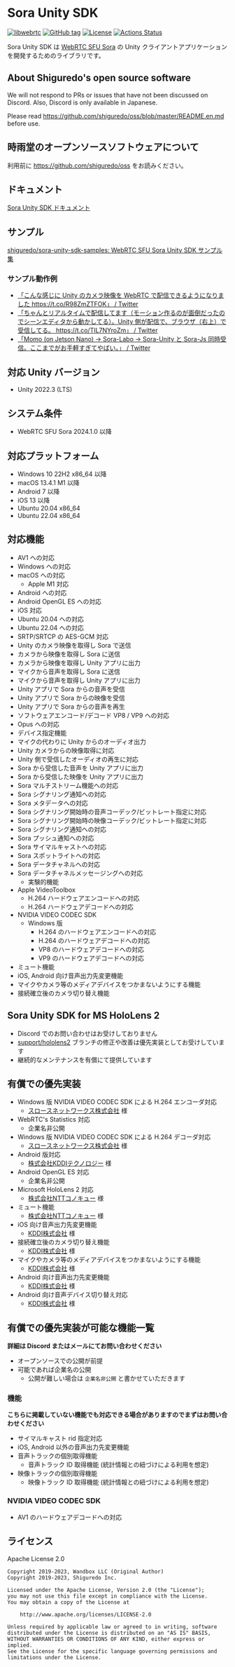 # Sora Unity SDK

[![libwebrtc](https://img.shields.io/badge/libwebrtc-127.6533-blue.svg)](https://chromium.googlesource.com/external/webrtc/+/branch-heads/6533)
[![GitHub tag](https://img.shields.io/github/tag/shiguredo/sora-unity-sdk.svg)](https://github.com/shiguredo/sora-unity-sdk)
[![License](https://img.shields.io/badge/License-Apache%202.0-blue.svg)](https://opensource.org/licenses/Apache-2.0)
[![Actions Status](https://github.com/shiguredo/sora-unity-sdk/workflows/build/badge.svg)](https://github.com/shiguredo/sora-unity-sdk/actions)

Sora Unity SDK は [WebRTC SFU Sora](https://sora.shiguredo.jp/) の Unity クライアントアプリケーションを開発するためのライブラリです。

## About Shiguredo's open source software

We will not respond to PRs or issues that have not been discussed on Discord. Also, Discord is only available in Japanese.

Please read https://github.com/shiguredo/oss/blob/master/README.en.md before use.

## 時雨堂のオープンソースソフトウェアについて

利用前に https://github.com/shiguredo/oss をお読みください。

## ドキュメント

[Sora Unity SDK ドキュメント](https://sora-unity-sdk.shiguredo.jp/)

## サンプル

[shiguredo/sora\-unity\-sdk\-samples: WebRTC SFU Sora Unity SDK サンプル集](https://github.com/shiguredo/sora-unity-sdk-samples)

### サンプル動作例

- [「こんな感じに Unity のカメラ映像を WebRTC で配信できるようになりました https://t\.co/R98ZmZTFOK」 / Twitter](https://twitter.com/melponn/status/1193406538494275592)
- [「ちゃんとリアルタイムで配信してます（モーション作るのが面倒だったのでシーンエディタから動かしてる）。Unity 側が配信で、ブラウザ（右上）で受信してる。 https://t\.co/TIL7NYroZm」 / Twitter](https://twitter.com/melponn/status/1193411591183552512)
- [「Momo (on Jetson Nano) -> Sora-Labo -> Sora-Unity と Sora-Js 同時受信。ここまでがお手軽すぎてやばい。」 / Twitter](https://twitter.com/izmhrats/status/1203299775354851328?s=20)

## 対応 Unity バージョン

- Unity 2022.3 (LTS)

## システム条件

- WebRTC SFU Sora 2024.1.0 以降

## 対応プラットフォーム

- Windows 10 22H2 x86_64 以降
- macOS 13.4.1 M1 以降
- Android 7 以降
- iOS 13 以降
- Ubuntu 20.04 x86_64
- Ubuntu 22.04 x86_64

## 対応機能

- AV1 への対応
- Windows への対応
- macOS への対応
  - Apple M1 対応
- Android への対応
- Android OpenGL ES への対応
- iOS 対応
- Ubuntu 20.04 への対応
- Ubuntu 22.04 への対応
- SRTP/SRTCP の AES-GCM 対応
- Unity のカメラ映像を取得し Sora で送信
- カメラから映像を取得し Sora に送信
- カメラから映像を取得し Unity アプリに出力
- マイクから音声を取得し Sora に送信
- マイクから音声を取得し Unity アプリに出力
- Unity アプリで Sora からの音声を受信
- Unity アプリで Sora からの映像を受信
- Unity アプリで Sora からの音声を再生
- ソフトウェアエンコード/デコード VP8 / VP9 への対応
- Opus への対応
- デバイス指定機能
- マイクの代わりに Unity からのオーディオ出力
- Unity カメラからの映像取得に対応
- Unity 側で受信したオーディオの再生に対応
- Sora から受信した音声を Unity アプリに出力
- Sora から受信した映像を Unity アプリに出力
- Sora マルチストリーム機能への対応
- Sora シグナリング通知への対応
- Sora メタデータへの対応
- Sora シグナリング開始時の音声コーデック/ビットレート指定に対応
- Sora シグナリング開始時の映像コーデック/ビットレート指定に対応
- Sora シグナリング通知への対応
- Sora プッシュ通知への対応
- Sora サイマルキャストへの対応
- Sora スポットライトへの対応
- Sora データチャネルへの対応
- Sora データチャネルメッセージングへの対応
  - 実験的機能
- Apple VideoToolbox
  - H.264 ハードウェアエンコードへの対応
  - H.264 ハードウェアデコードへの対応
- NVIDIA VIDEO CODEC SDK
  - Windows 版
    - H.264 のハードウェアエンコードへの対応
    - H.264 のハードウェアデコードへの対応
    - VP8 のハードウェアデコードへの対応
    - VP9 のハードウェアデコードへの対応
- ミュート機能
- iOS, Android 向け音声出力先変更機能
- マイクやカメラ等のメディアデバイスをつかまないようにする機能
- 接続確立後のカメラ切り替え機能

## Sora Unity SDK for MS HoloLens 2

- Discord でのお問い合わせはお受けしておりません
- [support/hololens2](https://github.com/shiguredo/sora-unity-sdk/tree/support/hololens2) ブランチの修正や改善は優先実装としてお受けしています
- 継続的なメンテナンスを有償にて提供しています

## 有償での優先実装

- Windows 版 NVIDIA VIDEO CODEC SDK による H.264 エンコーダ対応
  - [スロースネットワークス株式会社](http://www.sloth-networks.co.jp) 様
- WebRTC's Statistics 対応
  - 企業名非公開
- Windows 版 NVIDIA VIDEO CODEC SDK による H.264 デコーダ対応
  - [スロースネットワークス株式会社](http://www.sloth-networks.co.jp) 様
- Android 版対応
  - [株式会社KDDIテクノロジー](https://kddi-tech.com/) 様
- Android OpenGL ES 対応
  - 企業名非公開
- Microsoft HoloLens 2 対応
  - [株式会社NTTコノキュー](https://www.nttqonoq.com/) 様
- ミュート機能
  - [株式会社NTTコノキュー](https://www.nttqonoq.com/) 様
- iOS 向け音声出力先変更機能
  - [KDDI株式会社](https://www.kddi.com/) 様
- 接続確立後のカメラ切り替え機能
  - [KDDI株式会社](https://www.kddi.com/) 様
- マイクやカメラ等のメディアデバイスをつかまないようにする機能
  - [KDDI株式会社](https://www.kddi.com/) 様
- Android 向け音声出力先変更機能
  - [KDDI株式会社](https://www.kddi.com/) 様
- Android 向け音声デバイス切り替え対応
  - [KDDI株式会社](https://www.kddi.com/) 様

## 有償での優先実装が可能な機能一覧

**詳細は Discord またはメールにてお問い合わせください**

- オープンソースでの公開が前提
- 可能であれば企業名の公開
  - 公開が難しい場合は `企業名非公開` と書かせていただきます

### 機能

**こちらに掲載していない機能でも対応できる場合がありますのでまずはお問い合わせください**

- サイマルキャスト rid 指定対応
- iOS, Android 以外の音声出力先変更機能
- 音声トラックの個別取得機能
  - 音声トラック ID 取得機能 (統計情報との紐づけによる利用を想定)
- 映像トラックの個別取得機能
  - 映像トラック ID 取得機能 (統計情報との紐づけによる利用を想定)

### NVIDIA VIDEO CODEC SDK

- AV1 のハードウェアデコードへの対応

## ライセンス

Apache License 2.0

```
Copyright 2019-2023, Wandbox LLC (Original Author)
Copyright 2019-2023, Shiguredo Inc.

Licensed under the Apache License, Version 2.0 (the "License");
you may not use this file except in compliance with the License.
You may obtain a copy of the License at

    http://www.apache.org/licenses/LICENSE-2.0

Unless required by applicable law or agreed to in writing, software
distributed under the License is distributed on an "AS IS" BASIS,
WITHOUT WARRANTIES OR CONDITIONS OF ANY KIND, either express or implied.
See the License for the specific language governing permissions and
limitations under the License.
```
